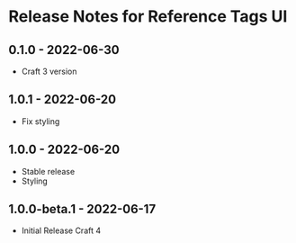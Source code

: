 # Release Notes for Reference Tags UI

## 0.1.0 - 2022-06-30
- Craft 3 version

## 1.0.1 - 2022-06-20
- Fix styling

## 1.0.0 - 2022-06-20
- Stable release
- Styling

## 1.0.0-beta.1 - 2022-06-17
- Initial Release Craft 4